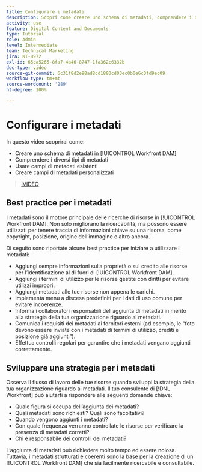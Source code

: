 ```yaml
---
title: Configurare i metadati
description: Scopri come creare uno schema di metadati, comprendere i diversi tipi di metadati, utilizzare i campi di metadati esistenti e altro ancora in [!UICONTROL Workfront DAM].
activity: use
feature: Digital Content and Documents
type: Tutorial
role: Admin
level: Intermediate
team: Technical Marketing
jira: KT-8972
exl-id: 65ca5265-8fa7-4a46-8747-1fa362c6332b
doc-type: video
source-git-commit: 6c31f8d2e98ad8cd1880cd03ec0b0e6c0fd9ec09
workflow-type: tm+mt
source-wordcount: '289'
ht-degree: 100%

---
```


# Configurare i metadati

In questo video scoprirai come:

* Creare uno schema di metadati in [!UICONTROL Workfront DAM]
* Comprendere i diversi tipi di metadati
* Usare campi di metadati esistenti
* Creare campi di metadati personalizzati

>[!VIDEO](https://video.tv.adobe.com/v/335235/?quality=12&learn=on)

## Best practice per i metadati

I metadati sono il motore principale delle ricerche di risorse in [!UICONTROL Workfront DAM]. Non solo migliorano la ricercabilità, ma possono essere utilizzati per tenere traccia di informazioni chiave su una risorsa, come copyright, posizione, origine dell’immagine e altro ancora.

Di seguito sono riportate alcune best practice per iniziare a utilizzare i metadati:

* Aggiungi sempre informazioni sulla proprietà o sul credito alle risorse per l’identificazione al di fuori di [!UICONTROL Workfront DAM].
* Aggiungi i termini di utilizzo per le risorse gestite con diritti per evitare utilizzi impropri.
* Aggiungi metadati alle tue risorse non appena le carichi.
* Implementa menu a discesa predefiniti per i dati di uso comune per evitare incoerenze.
* Informa i collaboratori responsabili dell’aggiunta di metadati in merito alla strategia della tua organizzazione riguardo ai metadati.
* Comunica i requisiti dei metadati ai fornitori esterni (ad esempio, le “foto devono essere inviate con i metadati di termini di utilizzo, crediti e posizione già aggiunti”).
* Effettua controlli regolari per garantire che i metadati vengano aggiunti correttamente.

## Sviluppare una strategia per i metadati

Osserva il flusso di lavoro delle tue risorse quando sviluppi la strategia della tua organizzazione riguardo ai metadati. Il tuo consulente di [!DNL Workfront] può aiutarti a rispondere alle seguenti domande chiave:

* Quale figura si occupa dell’aggiunta dei metadati?
* Quali metadati sono richiesti? Quali sono facoltativi?
* Quando vengono aggiunti i metadati?
* Con quale frequenza verranno controllate le risorse per verificare la presenza di metadati corretti?
* Chi è responsabile dei controlli dei metadati?

L’aggiunta di metadati può richiedere molto tempo ed essere noiosa. Tuttavia, i metadati strutturati e coerenti sono la base per la creazione di un [!UICONTROL Workfront DAM] che sia facilmente ricercabile e consultabile.
